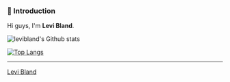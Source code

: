 ### 👋 Introduction

Hi guys, I'm **Levi Bland**. 

![levibland's Github stats](https://github-readme-stats.vercel.app/api?username=levibland&show_icons=true&hide_border=true&count_private=true&theme=tokyonight&include_all_commits=true)

[![Top Langs](https://github-readme-stats.vercel.app/api/top-langs/?username=levibland)](https://github.com/anuraghazra/github-readme-stats)




---
[Levi Bland](https://github.com/levibland)
